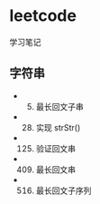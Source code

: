 # leetcode
学习笔记

## 字符串
-  5. 最长回文子串
-  28. 实现 strStr()
-  125. 验证回文串
-  409. 最长回文串
-  516. 最长回文子序列
